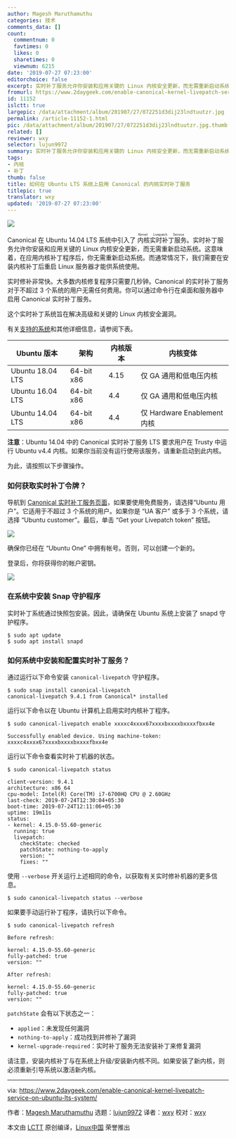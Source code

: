 ```yaml
---
author: Magesh Maruthamuthu
categories: 技术
comments_data: []
count:
  commentnum: 0
  favtimes: 0
  likes: 0
  sharetimes: 0
  viewnum: 6215
date: '2019-07-27 07:23:00'
editorchoice: false
excerpt: 实时补丁服务允许你安装和应用关键的 Linux 内核安全更新，而无需重新启动系统。
fromurl: https://www.2daygeek.com/enable-canonical-kernel-livepatch-service-on-ubuntu-lts-system/
id: 11152
islctt: true
largepic: /data/attachment/album/201907/27/072251d3dij23lndtuutzr.jpg
permalink: /article-11152-1.html
pic: /data/attachment/album/201907/27/072251d3dij23lndtuutzr.jpg.thumb.jpg
related: []
reviewer: wxy
selector: lujun9972
summary: 实时补丁服务允许你安装和应用关键的 Linux 内核安全更新，而无需重新启动系统。
tags:
- 内核
- 补丁
thumb: false
title: 如何在 Ubuntu LTS 系统上启用 Canonical 的内核实时补丁服务
titlepic: true
translator: wxy
updated: '2019-07-27 07:23:00'
---
```


![](/data/attachment/album/201907/27/072251d3dij23lndtuutzr.jpg)


Canonical 在 Ubuntu 14.04 LTS 系统中引入了<ruby> 内核实时补丁服务 <rt>  Kernel Livepatch Service </rt></ruby>。实时补丁服务允许你安装和应用关键的 Linux 内核安全更新，而无需重新启动系统。这意味着，在应用内核补丁程序后，你无需重新启动系统。而通常情况下，我们需要在安装内核补丁后重启 Linux 服务器才能供系统使用。


实时修补非常快。大多数内核修复程序只需要几秒钟。Canonical 的实时补丁服务对于不超过 3 个系统的用户无需任何费用。你可以通过命令行在桌面和服务器中启用 Canonical 实时补丁服务。


这个实时补丁系统旨在解决高级和关键的 Linux 内核安全漏洞。


有关[支持的系统](https://wiki.ubuntu.com/Kernel/Livepatch)和其他详细信息，请参阅下表。




| Ubuntu 版本 | 架构 | 内核版本 | 内核变体 |
| --- | --- | --- | --- |
| Ubuntu 18.04 LTS | 64-bit x86 | 4.15 | 仅 GA 通用和低电压内核 |
| Ubuntu 16.04 LTS | 64-bit x86 | 4.4 | 仅 GA 通用和低电压内核 |
| Ubuntu 14.04 LTS | 64-bit x86 | 4.4 | 仅 Hardware Enablement 内核 |


**注意**：Ubuntu 14.04 中的 Canonical 实时补丁服务 LTS 要求用户在 Trusty 中运行 Ubuntu v4.4 内核。如果你当前没有运行使用该服务，请重新启动到此内核。


为此，请按照以下步骤操作。


### 如何获取实时补丁令牌？


导航到 [Canonical 实时补丁服务页面](https://auth.livepatch.canonical.com/)，如果要使用免费服务，请选择“Ubuntu 用户”。它适用于不超过 3 个系统的用户。如果你是 “UA 客户” 或多于 3 个系统，请选择 “Ubuntu customer”。最后，单击 “Get your Livepatch token” 按钮。


![](/data/attachment/album/201907/27/072318afz0v1tu3tt6z601.jpg)


确保你已经在 “Ubuntu One” 中拥有帐号。否则，可以创建一个新的。


登录后，你将获得你的帐户密钥。


![](/data/attachment/album/201907/27/072319yfntggggrhnh4tnt.jpg)


### 在系统中安装 Snap 守护程序


实时补丁系统通过快照包安装。因此，请确保在 Ubuntu 系统上安装了 snapd 守护程序。



```
$ sudo apt update
$ sudo apt install snapd
```

### 如何系统中安装和配置实时补丁服务？


通过运行以下命令安装 `canonical-livepatch` 守护程序。



```
$ sudo snap install canonical-livepatch
canonical-livepatch 9.4.1 from Canonical* installed
```

运行以下命令以在 Ubuntu 计算机上启用实时内核补丁程序。



```
$ sudo canonical-livepatch enable xxxxc4xxxx67xxxxbxxxxbxxxxfbxx4e

Successfully enabled device. Using machine-token: xxxxc4xxxx67xxxxbxxxxbxxxxfbxx4e
```

运行以下命令查看实时补丁机器的状态。



```
$ sudo canonical-livepatch status

client-version: 9.4.1
architecture: x86_64
cpu-model: Intel(R) Core(TM) i7-6700HQ CPU @ 2.60GHz
last-check: 2019-07-24T12:30:04+05:30
boot-time: 2019-07-24T12:11:06+05:30
uptime: 19m11s
status:
- kernel: 4.15.0-55.60-generic
  running: true
  livepatch:
    checkState: checked
    patchState: nothing-to-apply
    version: ""
    fixes: ""
```

使用 `--verbose` 开关运行上述相同的命令，以获取有关实时修补机器的更多信息。



```
$ sudo canonical-livepatch status --verbose
```

如果要手动运行补丁程序，请执行以下命令。



```
$ sudo canonical-livepatch refresh

Before refresh:

kernel: 4.15.0-55.60-generic
fully-patched: true
version: ""

After refresh:

kernel: 4.15.0-55.60-generic
fully-patched: true
version: ""
```

`patchState` 会有以下状态之一：


* `applied`：未发现任何漏洞
* `nothing-to-apply`：成功找到并修补了漏洞
* `kernel-upgrade-required`：实时补丁服务无法安装补丁来修复漏洞


请注意，安装内核补丁与在系统上升级/安装新内核不同。如果安装了新内核，则必须重新引导系统以激活新内核。




---


via: <https://www.2daygeek.com/enable-canonical-kernel-livepatch-service-on-ubuntu-lts-system/>


作者：[Magesh Maruthamuthu](https://www.2daygeek.com/author/magesh/) 选题：[lujun9972](https://github.com/lujun9972) 译者：[wxy](https://github.com/wxy) 校对：[wxy](https://github.com/wxy)


本文由 [LCTT](https://github.com/LCTT/TranslateProject) 原创编译，[Linux中国](https://linux.cn/) 荣誉推出
